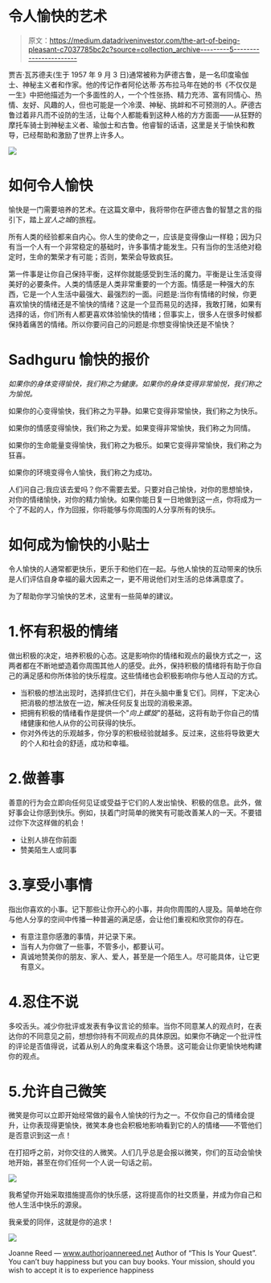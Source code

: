 # 令人愉快的艺术

> 原文：<https://medium.datadriveninvestor.com/the-art-of-being-pleasant-c7037785bc2c?source=collection_archive---------5----------------------->

贾吉·瓦苏德夫(生于 1957 年 9 月 3 日)通常被称为萨德古鲁，是一名印度瑜伽士、神秘主义者和作家。他的传记作者阿伦达蒂·苏布拉马年在她的书《不仅仅是一生》中把他描述为一个多面性的人，一个个性张扬、精力充沛、富有同情心、热情、友好、风趣的人，但也可能是一个冷漠、神秘、挑衅和不可预测的人。萨德古鲁过着非凡而不设防的生活，让每个人都能看到这种人格的方方面面——从狂野的摩托车骑士到神秘主义者、瑜伽士和古鲁。他睿智的话语，这里是关于愉快和教导，已经帮助和激励了世界上许多人。

![](img/d9acf7bb57f7331a6bc00d24360b31d3.png)

# 如何令人愉快

愉快是一门需要培养的艺术。在这篇文章中，我将带你在萨德古鲁的智慧之言的指引下，踏上*宜人之城*的旅程。

所有人类的经验都来自内心。你人生的使命之一，应该是变得像山一样稳；因为只有当一个人有一个非常稳定的基础时，许多事情才能发生。只有当你的生活绝对稳定时，生命的繁荣才有可能；否则，繁荣会导致疯狂。

第一件事是让你自己保持平衡，这样你就能感受到生活的魔力。平衡是让生活变得美好的必要条件。人类的情感是人类非常重要的一个方面。情感是一种强大的东西，它是一个人生活中最强大、最强烈的一面。问题是:当你有情绪的时候，你更喜欢愉快的情绪还是不愉快的情绪？这是一个显而易见的选择，我敢打赌，如果有选择的话，你们所有人都更喜欢体验愉快的情绪；但事实上，很多人在很多时候都保持着痛苦的情绪。所以你要问自己的问题是:你想变得愉快还是不愉快？

# Sadhguru 愉快的报价

*如果你的身体变得愉快，我们称之为健康。如果你的身体变得非常愉悦，我们称之为愉悦。*

如果你的心变得愉快，我们称之为平静。如果它变得非常愉快，我们称之为快乐。

如果你的情感变得愉快，我们称之为爱。如果变得非常愉快，我们称之为同情。

如果你的生命能量变得愉快，我们称之为极乐。如果它变得非常愉快，我们称之为狂喜。

如果你的环境变得令人愉快，我们称之为成功。

人们问自己:我应该去爱吗？你不需要去爱。只要对自己愉快，对你的思想愉快，对你的情绪愉快，对你的精力愉快。如果你能日复一日地做到这一点，你将成为一个了不起的人，作为回报，你将能够与你周围的人分享所有的快乐。

# 如何成为愉快的小贴士

令人愉快的人通常都更快乐，更乐于和他们在一起。与他人愉快的互动带来的快乐是人们评估自身幸福的最大因素之一，更不用说他们对生活的总体满意度了。

为了帮助你学习愉快的艺术，这里有一些简单的建议。

# 1.怀有积极的情绪

做出积极的决定，培养积极的心态。这是影响你的情绪和观点的最快方式之一，这两者都在不断地塑造着你周围其他人的感受。此外，保持积极的情绪将有助于你自己的满足感和你所体验的快乐程度。这些情绪也会积极影响你与他人互动的方式。

*   当积极的想法出现时，选择抓住它们，并在头脑中重复它们。同样，下定决心把消极的想法放在一边，解决任何反复出现的消极来源。
*   把拥有积极的情绪看作是提供一个"*向上螺旋*"的基础，这将有助于你自己的情绪健康和他人从你的公司获得的快乐。
*   你对外传达的乐观越多，你分享的积极经验就越多。反过来，这些将导致更大的个人和社会的舒适，成功和幸福。

# 2.做善事

善意的行为会立即向任何见证或受益于它们的人发出愉快、积极的信息。此外，做好事会让你感到快乐。例如，扶着门时简单的微笑有可能改善某人的一天。不要错过你下次这样做的机会！

*   让别人排在你前面
*   赞美陌生人或同事

# 3.享受小事情

指出你喜欢的小事。记下那些让你开心的小事，并向你周围的人提及。简单地在你与他人分享的空间中传播一种普遍的满足感，会让他们重视和欣赏你的存在。

*   有意注意你感激的事情，并记录下来。
*   当有人为你做了一些事，不管多小，都要认可。
*   真诚地赞美你的朋友、家人、爱人，甚至是一个陌生人。尽可能具体，让它更有意义。

# 4.忍住不说

多咬舌头。减少你批评或发表有争议言论的频率。当你不同意某人的观点时，在表达你的不同意见之前，想想你持有不同观点的具体原因。如果你不确定一个批评性的评论是否值得说，试着从别人的角度来看这个场景。这可能会让你更愉快地构建你的观点。

# 5.允许自己微笑

微笑是你可以立即开始经常做的最令人愉快的行为之一。不仅你自己的情绪会提升，让你表现得更愉快，微笑本身也会积极地影响看到它的人的情绪——不管他们是否意识到这一点！

在打招呼之前，对你交往的人微笑。人们几乎总是会报以微笑，你们的互动会愉快地开始，甚至在你们任何一个人说一句话之前。

![](img/90fd40e3b29e76d9c9a6f1996fbf38e7.png)

我希望你开始采取措施提高你的快乐感，这将提高你的社交质量，并成为你自己和他人生活中快乐的源泉。

我亲爱的同伴，这就是你的追求！

![](img/637da53422871e02dff8994a4c1bf223.png)

Joanne Reed — www.authorjoannereed.net
Author of “This Is Your Quest”. You can’t buy happiness but you can buy books. Your mission, should you wish to accept it is to experience happiness